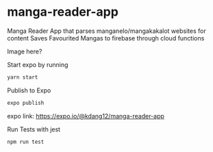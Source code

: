 # manga-reader-app

Manga Reader App that parses manganelo/mangakakalot websites for content
Saves Favourited Mangas to firebase through cloud functions

Image here?

Start expo by running

```bash
yarn start
```

Publish to Expo

```bash
expo publish
```

expo link:
<https://expo.io/@kdang12/manga-reader-app>

Run Tests with jest

```bash
npm run test
```
